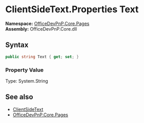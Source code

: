 # ClientSideText.Properties Text
  

**Namespace:** [OfficeDevPnP.Core.Pages](OfficeDevPnP.Core.Pages.md)  
**Assembly:** OfficeDevPnP.Core.dll  
## Syntax
```C#
public string Text { get; set; }
```

### Property Value
Type: System.String  

## See also
- [ClientSideText](OfficeDevPnP.Core.Pages.ClientSideText.md) 
- [OfficeDevPnP.Core.Pages](OfficeDevPnP.Core.Pages.md) 
